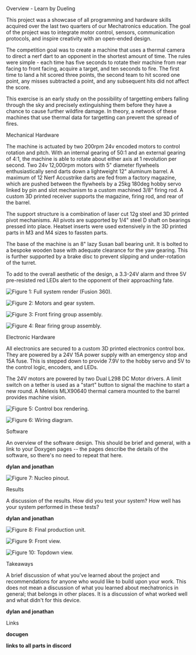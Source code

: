 Overview - Learn by Dueling

This project was a showcase of all programming and hardware skills acquired over the last two quarters of our Mechatronics education. The goal of the project was to integrate motor control, sensors, communication protocols, and inspire creativity with an open-ended design.

The competition goal was to create a machine that uses a thermal camera to direct a nerf dart to an opponent in the shortest amount of time. The rules were simple - each time has five seconds to rotate their machine from rear facing to front facing, acquire a target, and ten seconds to fire. The first time to land a hit scored three points, the second team to hit scored one point, any misses subtracted a point, and any subsequent hits did not affect the score.

This exercise is an early study on the possibility of targetting embers falling through the sky and precisely extinguishing them before they have a chance to cause further wildfire damage. In theory, a network of these machines that use thermal data for targetting can prevent the spread of fires.


Mechanical Hardware

The machine is actuated by two 200rpm 24v encoded motors to control rotation and pitch. With an internal gearing of 50:1 and an external gearing of 4:1, the machine is able to rotate about either axis at 1 revolution per second. Two 24v 12,000rpm motors with 5" diameter flywheels enthusiastically send darts down a lightweight 12" aluminum barrel. A maximum of 12 Nerf Accustrike darts are fed from a factory magazine, which are pushed between the flywheels by a 25kg 180deg hobby servo linked by pin and slot mechanism to a custom machined 3/8" firing rod. A custom 3D printed receiver supports the magazine, firing rod, and rear of the barrel.

The support structure is a combination of laser cut 12g steel and 3D printed pivot mechanisms. All pivots are supported by 1/4" steel D shaft on bearings pressed into place. Heatset inserts were used extensively in the 3D printed parts in M3 and M4 sizes to fassten parts.

The base of the machine is an 8" lazy Susan ball bearing unit. It is bolted to a bespoke wooden base with adequate clearance for the yaw gearing. This is further supported by a brake disc to prevent slipping and under-rotation of the turret. 

To add to the overall aesthetic of the design, a 3.3-24V alarm and three 5V pre-resisted red LEDs alert to the opponent of their approaching fate. 

![Figure 1: Full system render (Fusion 360).](/imgFullTurret.png)

![Figure 2: Motors and gear system.](/imgMotorsAndGearing.png)

![Figure 3: Front firing group assembly.](/imgForwardFiringGroup.png)

![Figure 4: Rear firing group assembly.](/imgRearFiringGroup.png)


Electronic Hardware

All electronics are secured to a custom 3D printed electronics control box. They are powered by a 24V 15A power supply with an emergency stop and 15A fuse. This is stepped down to provide 7.9V to the hobby servo and 5V to the control logic, encoders, and LEDs. 

The 24V motors are powered by two Dual L298 DC Motor drivers. A limit switch on a tether is used as a "start" button to signal the machine to start a new round. A Melexis MLX90640 thermal camera mounted to the barrel provides machine vision.

![Figure 5: Control box rendering.](/imgControlBox.png)

![Figure 6: Wiring diagram.](/imgWiringDiagram.png)


Software

An overview of the software design. This should be brief and general, with a link to your Doxygen pages -- the pages describe the details of the software, so there's no need to repeat that here.

**dylan and jonathan**

![Figure 7: Nucleo pinout.](/imgPinout.png)


Results

A discussion of the results.  How did you test your system?  How well has your system performed in these tests?

**dylan and jonathan**

![Figure 8: Final production unit.](/imgRealFullTurret.jpeg)

![Figure 9: Front view.](/imgRealTurretFront.jpeg)

![Figure 10: Topdown view.](/imgRealTopDown.jpeg)

Takeaways

A brief discussion of what you've learned about the project and recommendations for anyone who would like to build upon your work. This does not mean a discussion of what you learned about mechatronics in general; that belongs in other places.  It is a discussion of what worked well and what didn't for this device.

**dylan and jonathan**


Links

**docugen**

**links to all parts in discord**
